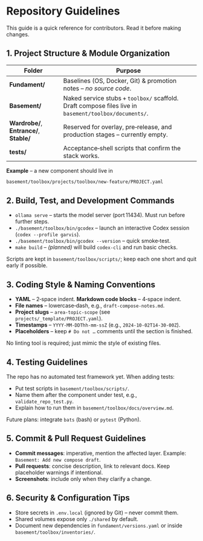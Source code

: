 # Repository Guidelines

This guide is a quick reference for contributors.  Read it before making changes.

## 1. Project Structure & Module Organization

| Folder | Purpose |
|--------|---------|
| **Fundament/** | Baselines (OS, Docker, Git) & promotion notes – *no source code*.
| **Basement/** | Naked service stubs + `toolbox/` scaffold.  Draft compose files live in `basement/toolbox/documents/`.
| **Wardrobe/**, **Entrance/**, **Stable/** | Reserved for overlay, pre‑release, and production stages – currently empty.
| **tests/** | Acceptance‑shell scripts that confirm the stack works.

**Example** – a new component should live in
```bash
basement/toolbox/projects/toolbox/new‑feature/PROJECT.yaml
```

## 2. Build, Test, and Development Commands

* `ollama serve` – starts the model server (port 11434). Must run before further steps.
* `./basement/toolbox/bin/gcodex` – launch an interactive Codex session (`codex --profile garvis`).
* `./basement/toolbox/bin/gcodex --version` – quick smoke‑test.
* `make build` – *(planned)* will build `codex-cli` and run basic checks.

Scripts are kept in `basement/toolbox/scripts/`; keep each one short and quit early if possible.

## 3. Coding Style & Naming Conventions

* **YAML** – 2‑space indent.  **Markdown code blocks** – 4‑space indent.
* **File names** – lowercase‑dash, e.g., `draft-compose-notes.md`.
* **Project slugs** – `area-topic-scope` (see `projects/_template/PROJECT.yaml`).
* **Timestamps** – `YYYY‑MM‑DDThh-mm-ssZ` (e.g., `2024‑10‑02T14‑30‑00Z`).
* **Placeholders** – keep `# Do not …` comments until the section is finished.

No linting tool is required; just mimic the style of existing files.

## 4. Testing Guidelines

The repo has no automated test framework yet.  When adding tests:

* Put test scripts in `basement/toolbox/scripts/`.
* Name them after the component under test, e.g., `validate_repo_test.py`.
* Explain how to run them in `basement/toolbox/docs/overview.md`.

Future plans: integrate `bats` (bash) or `pytest` (Python).

## 5. Commit & Pull Request Guidelines

* **Commit messages**: imperative, mention the affected layer.
  Example: `Basement: Add new compose draft`.
* **Pull requests**: concise description, link to relevant docs.
  Keep placeholder warnings if intentional.
* **Screenshots**: include only when they clarify a change.

## 6. Security & Configuration Tips

* Store secrets in `.env.local` (ignored by Git) – never commit them.
* Shared volumes expose only `./shared` by default.
* Document new dependencies in `fundament/versions.yaml` or inside `basement/toolbox/inventories/`.

